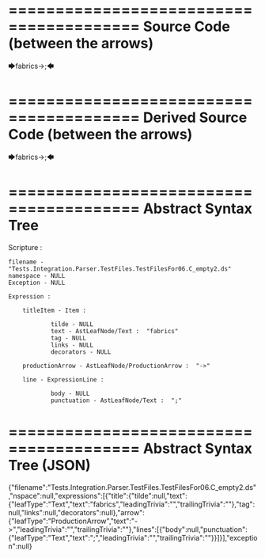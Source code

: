 ========================================
Source Code (between the arrows)
========================================

🡆fabrics->;🡄

========================================
Derived Source Code (between the arrows)
========================================

🡆fabrics->;🡄

========================================
Abstract Syntax Tree
========================================

Scripture : 

    filename - "Tests.Integration.Parser.TestFiles.TestFilesFor06.C_empty2.ds"
    namespace - NULL
    Exception - NULL

    Expression : 
    
        titleItem - Item : 
            
                tilde - NULL
                text - AstLeafNode/Text :  "fabrics" 
                tag - NULL
                links - NULL
                decorators - NULL
            
        productionArrow - AstLeafNode/ProductionArrow :  "->" 
    
        line - ExpressionLine : 
            
                body - NULL
                punctuation - AstLeafNode/Text :  ";" 
            
    
========================================
Abstract Syntax Tree (JSON)
========================================

{"filename":"Tests.Integration.Parser.TestFiles.TestFilesFor06.C_empty2.ds","nspace":null,"expressions":[{"title":{"tilde":null,"text":{"leafType":"Text","text":"fabrics","leadingTrivia":"","trailingTrivia":""},"tag":null,"links":null,"decorators":null},"arrow":{"leafType":"ProductionArrow","text":"->","leadingTrivia":"","trailingTrivia":""},"lines":[{"body":null,"punctuation":{"leafType":"Text","text":";","leadingTrivia":"","trailingTrivia":""}}]}],"exception":null}